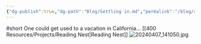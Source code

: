 ```yaml
---
{"dg-publish":true,"dg-path":"Blog/Settling in.md","permalink":"/blog/settling-in/"}
---
```


#short
One could get used to a vacation in California...
[[400 Resources/Projects/Reading Nest\|Reading Nest]]
![20240407_141050.jpg](/img/user/Attachments/20240407_141050.jpg)